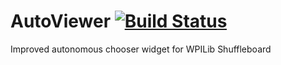 # AutoViewer [![Build Status](https://travis-ci.org/teamhyper/AutoViewer.svg?branch=master)](https://travis-ci.com/teamhyper/AutoViewer)
Improved autonomous chooser widget for WPILib Shuffleboard

